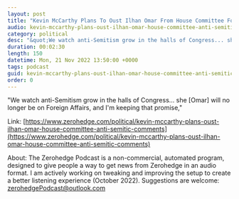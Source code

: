 ```yaml
---
layout: post
title: "Kevin McCarthy Plans To Oust Ilhan Omar From House Committee For &quot;Anti-Semitic&quot; Comments"
audio: kevin-mccarthy-plans-oust-ilhan-omar-house-committee-anti-semitic-comments-0
category: political
desc: "&quot;We watch anti-Semitism grow in the halls of Congress... she [Omar] will no longer be on Foreign Affairs, and I'm keeping that promise,&quot; "
duration: 00:02:30
length: 150
datetime: Mon, 21 Nov 2022 13:50:00 +0000
tags: podcast
guid: kevin-mccarthy-plans-oust-ilhan-omar-house-committee-anti-semitic-comments-0
order: 0
---
```

&quot;We watch anti-Semitism grow in the halls of Congress... she [Omar] will no longer be on Foreign Affairs, and I'm keeping that promise,&quot; 

Link: [https://www.zerohedge.com/political/kevin-mccarthy-plans-oust-ilhan-omar-house-committee-anti-semitic-comments](https://www.zerohedge.com/political/kevin-mccarthy-plans-oust-ilhan-omar-house-committee-anti-semitic-comments)

About: The Zerohedge Podcast is a non-commercial, automated program, designed to give people a way to get news from Zerohedge in an audio format.  I am actively working on tweaking and improving the setup to create a better listening experience (October 2022).  Suggestions are welcome: [zerohedgePodcast@outlook.com](mailto:zerohedgePodcast@outlook.com)